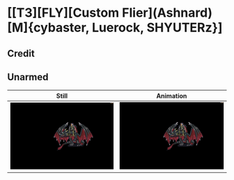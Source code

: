 # [\[T3\]\[FLY\]\[Custom Flier\]\(Ashnard\)\[M\]{cybaster, Luerock, SHYUTERz}]

## Credit


	
## Unarmed

| Still | Animation |
| :---: | :-------: |
| ![Unarmed still](./Unarmed_000.png) | ![Unarmed animation](./Unarmed.gif) |
